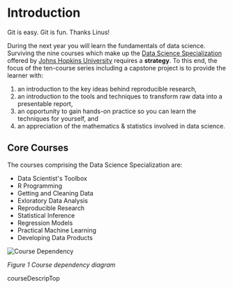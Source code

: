 # Introduction

Git is easy. Git is fun. Thanks Linus!

During the next year you will learn the fundamentals of data science. 
Surviving the nine courses which make up the [Data Science 
Specialization][0001] offered by [Johns Hopkins University][jhu] requires a 
**strategy**. 
To this end, the focus of the ten-course series including a capstone project 
is to provide the learner with:
1. an introduction to the key ideas behind reproducible research,
2. an introduction to the tools and techniques to transform raw
data into a presentable report,
4. an opportunity to gain hands-on practice so you can learn the
techniques for yourself, and
3. an appreciation of the mathematics & statistics involved in
data science.

## Core Courses

The courses comprising the Data Science Specialization are:
* Data Scientist's Toolbox
* R Programming
* Getting and Cleaning Data
* Exloratory Data Analysis
* Reproducible Research
* Statistical Inference
* Regression Models
* Practical Machine Learning
* Developing Data Products

![Course Dependency](dst_courses.png)

*Figure 1 Course dependency diagram*

[0001]: https://www.coursera.org/specialization/jhudatascience/1?utm_medium=
courseDescripTop

[jhu]: http://www.jhu.edu
